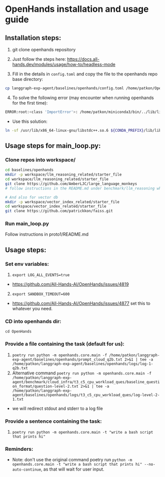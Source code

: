 # OpenHands installation and usage guide

## Installation steps:
1. git clone openhands repository
2. Just follow the steps here: https://docs.all-hands.dev/modules/usage/how-to/headless-mode

3. Fill in the details in ```config.toml``` and copy the file to the openhands repo base directory: 
```bash
cp langgraph-exp-agent/baselines/openhands/config.toml /home/patkon/OpenHands/openhands
```

4. To solve the following error (may encounter when running openhands for the first time):
```bash
ERROR:root:<class 'ImportError'>: /home/patkon/miniconda3/bin/../lib/libstdc++.so.6: version `GLIBCXX_3.4.32' not found (required by /home/patkon/.cache/pypoetry/virtualenvs/openhands-ai-mCt_2w7a-py3.12/lib/python3.12/site-packages/_pylcs.cpython-312-x86_64-linux-gnu.so)
```
- Use this solution:
```bash
ln -sf /usr/lib/x86_64-linux-gnu/libstdc++.so.6 ${CONDA_PREFIX}/lib/libstdc++.so.6
```

## Usage steps for main_loop.py:

### Clone repos into workspace/
```bash
cd baselines/openhands
mkdir -p workspace/llm_reasoning_related/starter_file
cd workspace/llm_reasoning_related/starter_file
git clone https://github.com/AmberLJC/large_language_monkeys
# follow instructions in the README.md under benchmark/llm_reasoning which will include details on env.sh for instance

# And also for vector db
mkdir -p workspace/vector_index_related/starter_file
cd workspace/vector_index_related/starter_file
git clone https://github.com/patrickkon/faiss.git
```

### Run main_loop.py
Follow instructions in proto1/README.md

## Usage steps:

### Set env variables:
1. ```export LOG_ALL_EVENTS=true```
- https://github.com/All-Hands-AI/OpenHands/issues/4819
2. ```export SANDBOX_TIMEOUT=600```
- https://github.com/All-Hands-AI/OpenHands/issues/4877 set this to whatever you need. 

### CD into openhands dir:
```cd OpenHands```

### Provide a file containing the task (default for us):
1. ```poetry run python -m openhands.core.main -f /home/patkon/langgraph-exp-agent/baselines/openhands/prompt_cloud_q2b.txt 2>&1 | tee -a /home/patkon/langgraph-exp-agent/baselines/openhands/logs/log-1-q2b.txt```
2. Alternative command ```poetry run python -m openhands.core.main -f /home/patkon/langgraph-exp-agent/benchmark/cloud_infra/t3_c5_cpu_workload_ques/baseline_question_format/question-level-2.txt 2>&1 | tee -a /home/patkon/langgraph-exp-agent/baselines/openhands/logs/t3_c5_cpu_workload_ques/log-level-2-1.txt```
- we will redirect stdout and stderr to a log file

### Provide a sentence containing the task:
1. ```poetry run python -m openhands.core.main -t "write a bash script that prints hi"```

### Reminders:
- Note: don't use the original command poetry run ```python -m openhands.core.main -t "write a bash script that prints hi" --no-auto-continue```, as that will wait for user input. 